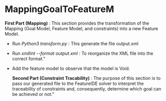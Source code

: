 # MappingGoalToFeatureM
**First Part (Mapping)** : This section provides the transformation of the Mapping (Goal Model, Feature Model, and constraints) into a new Feature Model.
- Run _Python3 transform.py_ : This generate the file output.xml
- Run _xmllint --format output.xml_ : To reorganize the XML file into the correct format."
- Add the feature model to observe that the model is Void.

  **Second Part (Constraint Tracability)** : The purpose of this section is to pass our generated file to the FeatureIDE solver to interpret the traceability of constraints and, consequently, determine which goal can be achieved or not."
  
